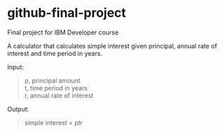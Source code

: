 # github-final-project
Final project for IBM Developer course

A calculator that calculates simple interest given principal, annual rate of interest and time period in years.  

Input:  
> p, principal amount  
> t, time period in years  
> r, annual rate of interest

Output:  
> simple interest = p*t*r
